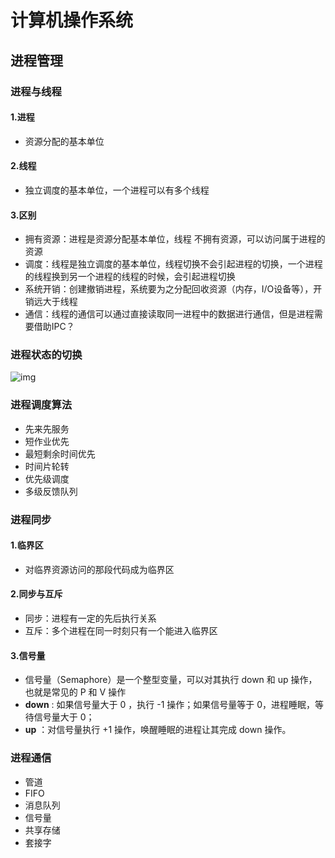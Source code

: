 # 计算机操作系统

## 进程管理

### 进程与线程

#### 1.进程

- 资源分配的基本单位

#### 2.线程

- 独立调度的基本单位，一个进程可以有多个线程

#### 3.区别

- 拥有资源：进程是资源分配基本单位，线程 不拥有资源，可以访问属于进程的资源
- 调度：线程是独立调度的基本单位，线程切换不会引起进程的切换，一个进程的线程换到另一个进程的线程的时候，会引起进程切换
- 系统开销：创建撤销进程，系统要为之分配回收资源（内存，I/O设备等），开销远大于线程
- 通信：线程的通信可以通过直接读取同一进程中的数据进行通信，但是进程需要借助IPC？



### 进程状态的切换

![img](https://s2.ax1x.com/2019/03/31/Ary4VP.png)



### 进程调度算法

- 先来先服务
- 短作业优先
- 最短剩余时间优先
- 时间片轮转
- 优先级调度
- 多级反馈队列



### 进程同步

#### 1.临界区

- 对临界资源访问的那段代码成为临界区

#### 2.同步与互斥

- 同步：进程有一定的先后执行关系
- 互斥：多个进程在同一时刻只有一个能进入临界区

#### 3.信号量

- 信号量（Semaphore）是一个整型变量，可以对其执行 down 和 up 操作，也就是常见的 P 和 V 操作
- **down** : 如果信号量大于 0 ，执行 -1 操作；如果信号量等于 0，进程睡眠，等待信号量大于 0；
- **up** ：对信号量执行 +1 操作，唤醒睡眠的进程让其完成 down 操作。



### 进程通信

- 管道
- FIFO
- 消息队列
- 信号量
- 共享存储
- 套接字

